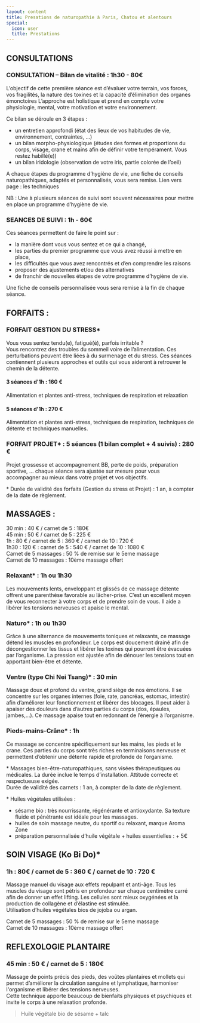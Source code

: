 ```yaml
---
layout: content
title: Presations de naturopathie à Paris, Chatou et alentours
special:
  icon: user
  title: Prestations
---
```


## CONSULTATIONS

### CONSULTATION – Bilan de vitalité : 1h30 - 80€
L’objectif de cette première séance est d’évaluer votre terrain, vos forces, vos fragilités, la nature des toxines et la capacité d’élimination des organes émonctoires  L’approche est holistique et prend  en compte votre physiologie, mental, votre motivation et votre environnement.

Ce bilan se déroule en 3 étapes :
- un entretien approfondi (état des lieux de vos habitudes de vie, environnement, contraintes, …)
- un bilan morpho-physiologique (études des formes et proportions du corps, visage, crane et mains afin de définir votre tempérament. Vous restez habillé(e))
- un bilan iridologie (observation de votre iris, partie colorée de l’oeil)

A chaque étapes du programme d’hygiène de vie, une fiche de conseils naturopathiques, adaptés et personnalisés, vous sera remise. Lien vers page : les techniques

NB : Une à plusieurs séances de suivi sont souvent nécessaires pour mettre en place un programme d’hygiène de vie.

### SEANCES DE SUIVI : 1h - 60€
Ces séances permettent de faire le point sur :
- la manière dont vous vous sentez et ce qui a changé,
- les parties du premier programme que vous avez réussi à mettre en place,
- les difficultés que vous avez rencontrés et d’en comprendre les raisons
- proposer des ajustements  et/ou des alternatives
- de franchir de nouvelles étapes de votre programme d’hygiène de vie.

Une fiche de conseils personnalisée vous sera remise à la fin de chaque séance.

## FORFAITS :
### FORFAIT GESTION DU STRESS*
Vous vous sentez tendu(e), fatigué(é), parfois irritable ?  
Vous rencontrez des troubles du sommeil voire de l’alimentation. Ces perturbations peuvent être liées à du surmenage et du stress. Ces séances contiennent plusieurs approches et outils qui vous aideront à retrouver le chemin de la détente.
#### 3 séances d'1h : 160 €
Alimentation et plantes anti-stress, techniques de respiration et relaxation  
#### 5 séances d'1h : 270 €
Alimentation et plantes anti-stress, techniques de respiration, techniques de détente et techniques manuelles.


### FORFAIT  PROJET* : 5 séances (1 bilan complet + 4 suivis) : 280 €
Projet grossesse et accompagnement BB, perte de poids, préparation sportive, … chaque séance sera ajustée sur mesure pour vous accompagner au mieux dans votre projet et vos objectifs.

\* Durée de validité des forfaits (Gestion du stress et Projet) : 1 an, à compter de la date de règlement.


## MASSAGES :

30 min : 40 € / carnet de 5 : 180€  
45 min : 50 € / carnet de 5 : 225 €  
1h : 80 € / carnet de 5 : 360 € / carnet de 10 : 720 €  
1h30 : 120 € : carnet de 5 : 540 € / carnet de 10 : 1080 €  
Carnet de 5 massages : 50 % de remise sur le 5eme massage  
Carnet de 10 massages : 10ème massage offert

### Relaxant* : 1h ou 1h30
Les mouvements lents, enveloppant et glissés de ce massage détente offrent une parenthèse favorable au lâcher-prise. C’est un excellent moyen de vous reconnecter à votre corps et de prendre soin de vous. Il aide a libérer les tensions nerveuses et apaise le mental.


### Naturo* : 1h ou 1h30
Grâce à une alternance de mouvements toniques et relaxants, ce massage détend les muscles en profondeur. Le corps est doucement drainé afin de décongestionner les tissus et libérer les toxines qui pourront être évacuées par l’organisme. La pression est ajustée afin de dénouer les tensions tout en apportant bien-être et détente.

### Ventre (type Chi Nei Tsang)* : 30 min
Massage doux et profond du ventre, grand siège de nos émotions. Il se concentre sur les organes internes (foie, rate, pancréas, estomac, intestin) afin d’améliorer leur fonctionnement et libérer des blocages. Il peut aider à apaiser des douleurs dans d’autres parties du corps (dos, épaules, jambes,...). Ce massage apaise tout en redonnant de l’énergie à l’organisme.

### Pieds-mains-Crâne* : 1h
Ce massage se concentre spécifiquement sur les mains, les pieds et le crane. Ces parties du corps sont très riches en terminaisons nerveuse et permettent d’obtenir une détente rapide et profonde de l’organisme.

\* Massages bien-être-naturopathiques, sans visées thérapeutiques ou médicales. La durée inclue le temps d’installation. Attitude correcte et respectueuse exigée.  
Durée de validité des carnets : 1 an, à compter de la date de règlement.

\* Huiles végétales utilisées :
- sésame bio : très nourrissante, régénérante et antioxydante. Sa texture fluide et pénétrante est idéale pour les massages.
- huiles de soin massage neutre, du sportif ou relaxant, marque Aroma Zone
- préparation personnalisée d’huile végétale + huiles essentielles : + 5€

## SOIN VISAGE (Ko Bi Do)*
### 1h : 80€ / carnet de 5 : 360 € / carnet de 10 : 720 €

Massage manuel du visage aux effets repulpant et anti-âge. Tous les muscles du visage sont pétris en profondeur sur chaque centimètre carré afin de donner un effet lifting. Les cellules sont mieux oxygénées et la production de collagène et d’élastine est stimulée.  
Utilisation d’huiles végétales bios de jojoba ou argan.

Carnet de 5 massages : 50 % de remise sur le 5eme massage  
Carnet de 10 massages : 10ème massage offert

## REFLEXOLOGIE PLANTAIRE
### 45 min : 50 € / carnet de 5 : 180€
Massage de points précis des pieds, des voûtes plantaires et mollets qui permet d’améliorer la circulation sanguine et lymphatique, harmoniser l'organisme et libérer des tensions nerveuses.  
Cette technique apporte beaucoup de bienfaits physiques et psychiques et invite le corps à une relaxation profonde.
> Huile végétale bio de sésame + talc
